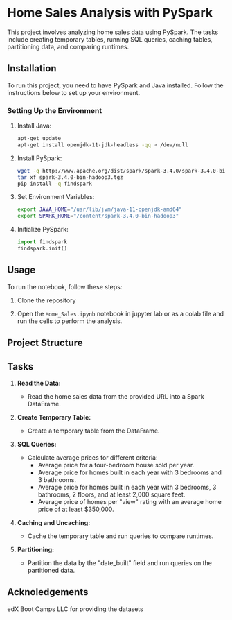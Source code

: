 # Home Sales Analysis with PySpark

This project involves analyzing home sales data using PySpark. The tasks include creating temporary tables, running SQL queries, caching tables, partitioning data, and comparing runtimes.

## Installation

To run this project, you need to have PySpark and Java installed. Follow the instructions below to set up your environment.

### Setting Up the Environment

1. Install Java:
    ```bash
    apt-get update
    apt-get install openjdk-11-jdk-headless -qq > /dev/null
    ```

2. Install PySpark:
    ```bash
    wget -q http://www.apache.org/dist/spark/spark-3.4.0/spark-3.4.0-bin-hadoop3.tgz
    tar xf spark-3.4.0-bin-hadoop3.tgz
    pip install -q findspark
    ```

3. Set Environment Variables:
    ```bash
    export JAVA_HOME="/usr/lib/jvm/java-11-openjdk-amd64"
    export SPARK_HOME="/content/spark-3.4.0-bin-hadoop3"
    ```

4. Initialize PySpark:
    ```python
    import findspark
    findspark.init()
    ```

## Usage

To run the notebook, follow these steps:

1. Clone the repository
  

2. Open the `Home_Sales.ipynb` notebook in jupyter lab or as a colab file and run the cells to perform the analysis.

## Project Structure
## Tasks

1. **Read the Data:**
    - Read the home sales data from the provided URL into a Spark DataFrame.

2. **Create Temporary Table:**
    - Create a temporary table from the DataFrame.

3. **SQL Queries:**
    - Calculate average prices for different criteria:
        - Average price for a four-bedroom house sold per year.
        - Average price for homes built in each year with 3 bedrooms and 3 bathrooms.
        - Average price for homes built in each year with 3 bedrooms, 3 bathrooms, 2 floors, and at least 2,000 square feet.
        - Average price of homes per "view" rating with an average home price of at least $350,000.

4. **Caching and Uncaching:**
    - Cache the temporary table and run queries to compare runtimes.

5. **Partitioning:**
    - Partition the data by the "date_built" field and run queries on the partitioned data.

## Acknoledgements
edX Boot Camps LLC for providing the datasets
